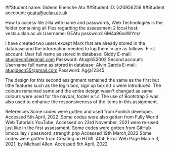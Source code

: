 ##Student name: Gideon Enenche Atu
##Student ID: G20956259
##Student acccount: geatu@uclan.ac.uk

How to access file zilla with name and passwords, Web Technologies is the folder containing all files regarding the assessment 2
local host: vesta.uclan.ac.uk
Username: GEAtu
password: 6M4a96xdWYmz

I have created two users except Mark that are already stored in the database and the information needed to log them in are as follows:
First account:
User full name as stored in database: Giddy
E-mail: atugideon5@gmail.com
Password: Atu@652002
Second account:
Username full name as stored in database: Alvin Garcia
E-mail: atugideon55@gmail.com
Password: Ag@12345

The design for this second assignment remained the same as the first but little features such as the login box, sign up box e.t.c were introduced. 
The colours remained same and the entire design wasn't changed as same colours were used for the navbar, footer e.t.c
The use of Bootstrap 3 was also used to enhance the responsiveness of the items in this assignment.

References
Some codes were gotten and used from Foolish developer. Accessed 5th April, 2022.
Some codes were also gotten from Fully World Web Tutorials YouTube, Accessed on 23rd November, 2021 were re-used just like in the first assessment.
Some codes were gotten from GitHub bmcculley / password_strength.php Accessed 19th March,2022
Some codes were gotten from Creating an HTML 404! Error Web Page March 3, 2021, by Michael Allen. Accessed 5th April, 2022

